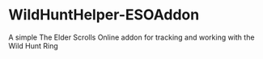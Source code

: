 # WildHuntHelper-ESOAddon
A simple The Elder Scrolls Online addon for tracking and working with the Wild Hunt Ring
